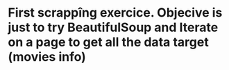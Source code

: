 # First scrappîng exercice. Objecive is just to try BeautifulSoup and Iterate on a page to get all the data target (movies info)
